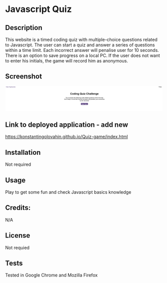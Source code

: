 # Javascript Quiz

## Description
 
This website is a timed coding quiz with multiple-choice questions related to Javascript. The user can start a quiz and answer a series of questions within a time limit. Each incorrect answer will penalise user for 10 seconds. There is an option to save progress on a local PC. If the user does not want to enter his initials, the game will record him as anonymous.



## Screenshot 

![Quiz Game](./assets/image/Screenshot.png?raw=true "Quiz Game")

## Link to deployed application - add new

https://konstantingolovahin.github.io/Quiz-game/index.html

## Installation

Not required

## Usage

Play to get some fun and check Javascript basics knowledge


## Credits:

N/A

## License

Not requied

## Tests

Tested in Google Chrome and Mozilla Firefox
